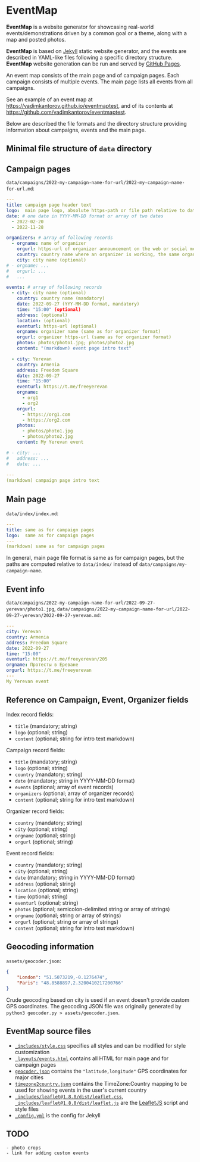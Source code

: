 # EventMap
**EventMap** is a website generator for showcasing real-world events/demonstrations driven by a common goal or a theme, along with a map and posted photos.

**EventMap** is based on [Jekyll](https://jekyllrb.com/) static website generator, and the events are described in YAML-like files following a specific directory structure. **EventMap** website generation can be run and served by [GitHub Pages](https://pages.github.com/).

An event map consists of the main page and of campaign pages. Each campaign consists of multiple events. The main page lists all events from all campaigns.

See an example of an event map at https://vadimkantorov.github.io/eventmaptest, and of its contents at https://github.com/vadimkantorov/eventmaptest.

Below are described the file formats and the directory structure providing information about campaigns, events and the main page.

## Minimal file structure of `data` directory

## Campaign pages
`data/campaigns/2022-my-campaign-name-for-url/2022-my-campaign-name-for-url.md`:
```yaml
---
title: campaign page header text
logo:  main page logo, absolute https-path or file path relative to data/index/ e.g. index.jpg would refer to data/index/index.jpg 
date: # one date in YYYY-MM-DD format or array of two dates
  - 2022-02-20
  - 2022-11-28

organizers: # array of following records
  - orgname: name of organizer
    orgurl: https-url of organizer announcement on the web or social media
    country: country name where an organizer is working, the same organizer may be included multiple times for different countries
    city: city name (optional)
# - orgname: ...
#   orgurl: ...
#   ...

events: # array of following records
  - city: city name (optional)
    country: country name (mandatory)
    date: 2022-09-27 (YYY-MM-DD format, mandatory)
    time: "15:00" (optional)
    address: (optional)
    location: (optional)
    eventurl: https-url (optional)
    orgname: organizer name (same as for organizer format)
    orgurl: organizer https-url (same as for organizer format)
    photos: photos/photo1.jpg; photos/photo2.jpg
    content: "(markdown) event page intro text"

  - city: Yerevan
    country: Armenia
    address: Freedom Square
    date: 2022-09-27
    time: "15:00"
    eventurl: https://t.me/freeyerevan
    orgname:
      - org1
      - org2
    orgurl: 
      - https://org1.com
      - https://org2.com
    photos:
      - photos/photo1.jpg
      - photos/photo2.jpg
    content: My Yerevan event

# - city: ...
#   address: ...
#   date: ...
  
---
(markdown) campaign page intro text
```

## Main page
`data/index/index.md`:
```yaml
---
title: same as for campaign pages
logo:  same as for campaign pages 
---
(markdown) same as for campaign pages
```

In general, main page file format is same as for campaign pages, but the paths are computed relative to `data/index/` instead of `data/campaigns/my-campaign-name`.


## Event info
`data/campaigns/2022-my-campaign-name-for-url/2022-09-27-yerevan/photo1.jpg`,
`data/campaigns/2022-my-campaign-name-for-url/2022-09-27-yerevan/2022-09-27-yerevan.md`:
```yaml
---
city: Yerevan
country: Armenia
address: Freedom Square
date: 2022-09-27
time: "15:00"
eventurl: https://t.me/freeyerevan/205
orgname: Протесты в Ереване
orgurl: https://t.me/freeyerevan
---
My Yerevan event
```

## Reference on Campaign, Event, Organizer fields
Index record fields:
- `title` (mandatory; string)
- `logo` (optional; string)
- `content` (optional; string for intro text markdown)

Campaign record fields:
- `title` (mandatory; string)
- `logo` (optional; string)
- `country` (mandatory; string)
- `date` (mandatory; string in YYYY-MM-DD format)
- `events` (optional; array of event records)
- `organizers` (optional; array of organizer records)
- `content` (optional; string for intro text markdown)

Organizer record fields:
- `country` (mandatory; string)
- `city` (optional; string)
- `orgname` (optional; string)
- `orgurl` (optional; string)

Event record fields:
- `country` (mandatory; string)
- `city` (optional; string)
- `date` (mandatory; string in YYYY-MM-DD format)
- `address` (optional; string)
- `location` (optional; string)
- `time` (optional; string)
- `eventurl` (optional; string)
- `photos` (optional; semicolon-delimited string or array of strings)
- `orgname` (optional; string or array of strings)
- `orgurl` (optional; string or array of strings)
- `content` (optional; string for intro text markdown)

## Geocoding information
`assets/geocoder.json`:
```json
{
    "London": "51.5073219,-0.1276474",
    "Paris": "48.8588897,2.3200410217200766"
}
```

Crude geocoding based on city is used if an event doesn't provide custom GPS coordinates. The geocoding JSON file was originally generated by `python3 geocoder.py > assets/geocoder.json`.

## **EventMap** source files
- [`_includes/style.css`](_includes/style.css) specifies all styles and can be modified for style customization
- [`_layouts/events.html`](_layouts/events.html) contains all HTML for main page and for campaign pages
- [`geocoder.json`](assets/geocoder.json) contains the `"latitude,longitude"` GPS coordinates for major cities
- [`timezone2country.json`](assets/timezone2country.json) contains the TimeZone:Country mapping to be used for showing events in the user's current country
- [`_includes/leaflet@1.8.0/dist/leaflet.css`](_includes/leaflet@1.8.0/dist/leaflet.css), [`_includes/leaflet@1.8.0/dist/leaflet.js`](_includes/leaflet@1.8.0/dist/leaflet.js) are the [LeafletJS](https://leafletjs.com/) script and style files
- [`_config.yml`](_config.yml) is the config for Jekyll

## TODO
```
- photo crops
- link for adding custom events
```
